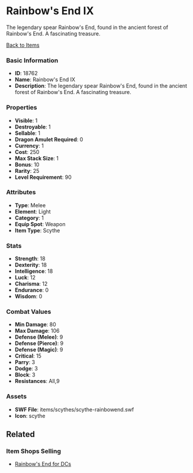 # Rainbow's End IX

The legendary spear Rainbow's End, found in the ancient forest of Rainbow's End. A fascinating treasure.

[Back to Items](../items.md)

### Basic Information

- **ID**: 18762
- **Name**: Rainbow&#039;s End IX
- **Description**: The legendary spear Rainbow&#039;s End, found in the ancient forest of Rainbow&#039;s End. A fascinating treasure.

### Properties

- **Visible**: 1
- **Destroyable**: 1
- **Sellable**: 1
- **Dragon Amulet Required**: 0
- **Currency**: 1
- **Cost**: 250
- **Max Stack Size**: 1
- **Bonus**: 10
- **Rarity**: 25
- **Level Requirement**: 90

### Attributes

- **Type**: Melee
- **Element**: Light
- **Category**: 1
- **Equip Spot**: Weapon
- **Item Type**: Scythe

### Stats

- **Strength**: 18
- **Dexterity**: 18
- **Intelligence**: 18
- **Luck**: 12
- **Charisma**: 12
- **Endurance**: 0
- **Wisdom**: 0

### Combat Values

- **Min Damage**: 80
- **Max Damage**: 106
- **Defense (Melee)**: 9
- **Defense (Pierce)**: 9
- **Defense (Magic)**: 9
- **Critical**: 15
- **Parry**: 3
- **Dodge**: 3
- **Block**: 3
- **Resistances**: All,9

### Assets

- **SWF File**: items/scythes/scythe-rainbowend.swf
- **Icon**: scythe

## Related

### Item Shops Selling

- [Rainbow's End for DCs](../item-shops/624-rainbow-s-end-for-dcs.md)

